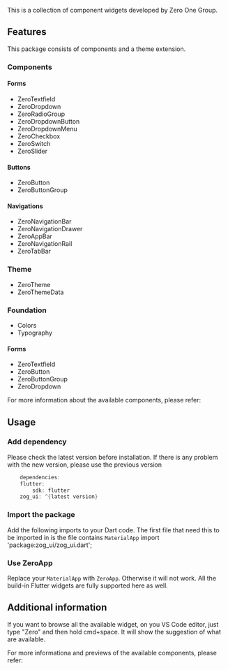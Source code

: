 <!--
This README describes the package. If you publish this package to pub.dev,
this README's contents appear on the landing page for your package.

For information about how to write a good package README, see the guide for
[writing package pages](https://dart.dev/guides/libraries/writing-package-pages).

For general information about developing packages, see the Dart guide for
[creating packages](https://dart.dev/guides/libraries/create-library-packages)
and the Flutter guide for
[developing packages and plugins](https://flutter.dev/developing-packages).
-->

This is a collection of component widgets developed by Zero One Group.

## Features
This package consists of components and a theme extension.

### Components

#### Forms

- ZeroTextfield
- ZeroDropdown
- ZeroRadioGroup
- ZeroDropdownButton
- ZeroDropdownMenu
- ZeroCheckbox
- ZeroSwitch
- ZeroSlider

#### Buttons

- ZeroButton
- ZeroButtonGroup

#### Navigations

- ZeroNavigationBar
- ZeroNavigationDrawer
- ZeroAppBar
- ZeroNavigationRail
- ZeroTabBar


### Theme

- ZeroTheme
- ZeroThemeData

### Foundation
- Colors
- Typography

#### Forms

- ZeroTextfield
- ZeroButton
- ZeroButtonGroup
- ZeroDropdown

For more information about the available components, please refer: [](https://zero-ui-mobile.web.app/#/)

## Usage

### Add dependency 
Please check the latest version before installation. If there is any problem with the new version, please use the previous version

```dart
    dependencies:
    flutter:
        sdk: flutter
    zog_ui: ^{latest version}
```

### Import the package
Add the following imports to your Dart code. The first file  that need this to be imported in is the file contains `MaterialApp`
import 'package:zog_ui/zog_ui.dart';

### Use ZeroApp
Replace your `MaterialApp` with `ZeroApp`. Otherwise it will not work. All the build-in Flutter widgets are fully supported here as well.

## Additional information
If you want to browse all the available widget, on you VS Code editor, just type "Zero" and then hold cmd+space. It will show the suggestion of what are available.

For more informationa and previews of the available components, please refer: [](https://zero-ui-mobile.web.app/#/)